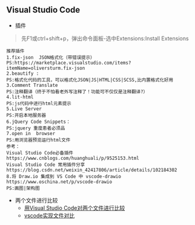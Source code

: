 ## Visual Studio Code
- 插件
> 先F1或ctrl+shift+p，弹出命令面板-选中Extensions:Install Extensions
```
推荐插件
1.fix-json  JSON格式化（带错误提示）
PS:https://marketplace.visualstudio.com/items?itemName=oliversturm.fix-json
2.beautify : 
PS:格式化代码的工具，可以格式化JSON|JS|HTML|CSS|SCSS,比内置格式化好用
3.Comment Translate
PS:注释翻译（终于不怕看老外写注释了！功能可不仅仅是注释翻译?）
4.lit-html
PS:js代码中进行html元素提示
5.Live Server
PS:开启本地服务器
6.jQuery Code Snippets： 
PS:jquery 重度患者必须品
7.open in  browser
PS:用浏览器预览运行html文件
参考：
Visual Studio Code必备插件
https://www.cnblogs.com/huanghuali/p/9525153.html
Visual Studio Code 常用插件分享
https://blog.csdn.net/weixin_42417806/article/details/102184302
8.将 Draw.io 集成到 VS Code 中 vscode-drawio
https://www.oschina.net/p/vscode-drawio
PS:画图|架构图

``` 
- 两个文件进行比较
    - [用Visual Studio Code对两个文件进行比较](https://blog.csdn.net/qq_32642107/article/details/89343107)
    - [vscode实现文件对比](https://blog.csdn.net/weixin_41770169/article/details/86742894)
